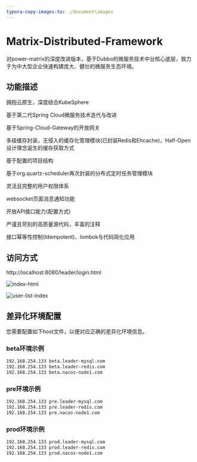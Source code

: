 ```yaml
---
typora-copy-images-to: ./document\images
---
```


# Matrix-Distributed-Framework

对power-matrix的深度改进版本，基于Dubbo的微服务技术中台核心底层，致力于为中大型企业快速构建庞大、健壮的微服务生态环境。

## 功能描述

拥抱云原生，深度结合KubeSphere

基于第二代Spring Cloud微服务技术迭代与改进

基于Spring-Cloud-Gateway的开放网关

多级缓存封装，无侵入的缓存化管理模块(已封装Redis和Ehcache)，Half-Open设计理念诞生的缓存获取方式

基于配置的项目结构

基于org.quartz-scheduler再次封装的分布式定时任务管理模块

灵活且完整的用户权限体系

websocket页面消息通知功能

开放API接口能力(配置方式)

严谨且苛刻的高质量源代码，丰富的注释

接口幂等性控制(Idempotent)、lombok与代码简化应用



## 访问方式

http://localhost:8080/leader/login.html

![index-html](D:\workspace\matrix\matrix-distributed-framework\document\images\index-html.png)

![user-list-index](D:\workspace\matrix\matrix-distributed-framework\document\images\user-list-index.png)



## 差异化环境配置

您需要配置如下host文件，以便对应正确的差异化环境信息。

### beta环境示例

```bash
192.168.254.133 beta.leader-mysql.com
192.168.254.133 beta.leader-redis.com
192.168.254.133 beta.nacos-node1.com
```

### pre环境示例

```bash
192.168.254.133 pre.leader-mysql.com
192.168.254.133 pre.leader-redis.com
192.168.254.133 pre.nacos-node1.com
```

### prod环境示例

```bash
192.168.254.133 prod.leader-mysql.com
192.168.254.133 prod.leader-redis.com
192.168.254.133 prod.nacos-node1.com
```































